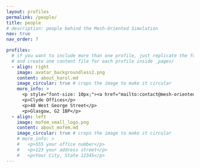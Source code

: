 ```yaml
---
layout: profiles
permalink: /people/
title: people
# description: people behind the Mesh-Oriented Simulation
nav: true
nav_order: 7

profiles:
  # if you want to include more than one profile, just replicate the following block
  # and create one content file for each profile inside _pages/
  - align: right
    image: avatar_backgroundless2.png
    content: about_karol.md
    image_circular: true # crops the image to make it circular
    more_info: >
      <p style="font-size: 10px;"><a href="mailto:contact@mesh-oriented-solutions.com">contact@mesh-oriented-solutions.com</a> </p>
      <p>Clyde Offices</p>
      <p>48 West George Street</p>
      <p>Glasgow, G2 1BP</p>
  - align: left
    image: mofem_small_logo.png
    content: about_mofem.md
    image_circular: true # crops the image to make it circular
    # more_info: >
    #   <p>555 your office number</p>
    #   <p>123 your address street</p>
    #   <p>Your City, State 12345</p>
---
```

<!-- here we will put people hired -->
